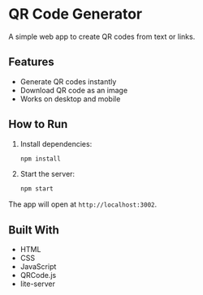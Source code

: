 # QR Code Generator

A simple web app to create QR codes from text or links.

## Features

- Generate QR codes instantly
- Download QR code as an image
- Works on desktop and mobile

## How to Run

1. Install dependencies:

   ```bash
   npm install
   ```

2. Start the server:

   ```bash
   npm start
   ```

The app will open at `http://localhost:3002`.

## Built With

- HTML
- CSS
- JavaScript
- QRCode.js
- lite-server